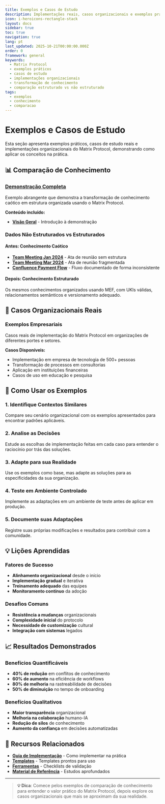 ```yaml
---
title: Exemplos e Casos de Estudo
description: Implementações reais, casos organizacionais e exemplos práticos de uso do Matrix Protocol
icon: i-heroicons-rectangle-stack
layout: docs
sidebar: true
toc: true
navigation: true
lang: pt
last_updated: 2025-10-21T00:00:00.000Z
order: 0
framework: general
keywords:
  - Matrix Protocol
  - exemplos práticos
  - casos de estudo
  - implementações organizacionais
  - transformação de conhecimento
  - comparação estruturado vs não estruturado
tags:
  - exemplos
  - conhecimento
  - comparacao
---
```

# Exemplos e Casos de Estudo

Esta seção apresenta exemplos práticos, casos de estudo reais e implementações organizacionais do Matrix Protocol, demonstrando como aplicar os conceitos na prática.

## 📊 Comparação de Conhecimento

### [Demonstração Completa](./knowledge)
Exemplo abrangente que demonstra a transformação de conhecimento caótico em estrutura organizada usando o Matrix Protocol.

**Conteúdo incluído:**
- **[Visão Geral](./knowledge)** - Introdução à demonstração

### Dados Não Estruturados vs Estruturados

#### Antes: Conhecimento Caótico
- **[Team Meeting Jan 2024](./knowledge/unstructured/team-meeting-jan-2024)** - Ata de reunião sem estrutura
- **[Team Meeting Mar 2024](./knowledge/unstructured/team-meeting-mar-2024)** - Ata de reunião fragmentada
- **[Confluence Payment Flow](./knowledge/unstructured/confluence-payment-flow)** - Fluxo documentado de forma inconsistente

#### Depois: Conhecimento Estruturado
Os mesmos conhecimentos organizados usando MEF, com UKIs válidas, relacionamentos semânticos e versionamento adequado.

## 🏢 Casos Organizacionais Reais

### Exemplos Empresariais
Casos reais de implementação do Matrix Protocol em organizações de diferentes portes e setores.

**Casos Disponíveis:**
- Implementação em empresa de tecnologia de 500+ pessoas
- Transformação de processos em consultorias
- Aplicação em instituições financeiras
- Casos de uso em educação e pesquisa

## 🎯 Como Usar os Exemplos

### 1. Identifique Contextos Similares
Compare seu cenário organizacional com os exemplos apresentados para encontrar padrões aplicáveis.

### 2. Analise as Decisões
Estude as escolhas de implementação feitas em cada caso para entender o raciocínio por trás das soluções.

### 3. Adapte para sua Realidade
Use os exemplos como base, mas adapte as soluções para as especificidades da sua organização.

### 4. Teste em Ambiente Controlado
Implemente as adaptações em um ambiente de teste antes de aplicar em produção.

### 5. Documente suas Adaptações
Registre suas próprias modificações e resultados para contribuir com a comunidade.

## 💡 Lições Aprendidas

### Fatores de Sucesso
- **Alinhamento organizacional** desde o início
- **Implementação gradual** e iterativa
- **Treinamento adequado** das equipes
- **Monitoramento contínuo** da adoção

### Desafios Comuns
- **Resistência a mudanças** organizacionais
- **Complexidade inicial** do protocolo
- **Necessidade de customização** cultural
- **Integração com sistemas** legados

## 📈 Resultados Demonstrados

### Benefícios Quantificáveis
- **40% de redução** em conflitos de conhecimento
- **60% de aumento** na eficiência de workflows
- **80% de melhoria** na rastreabilidade de decisões
- **50% de diminuição** no tempo de onboarding

### Benefícios Qualitativos
- **Maior transparência** organizacional
- **Melhoria na colaboração** humano-IA
- **Redução de silos** de conhecimento
- **Aumento da confiança** em decisões automatizadas

## 🔗 Recursos Relacionados

- **[Guia de Implementação](../implementation)** - Como implementar na prática
- **[Templates](../manual/templates)** - Templates prontos para uso
- **[Ferramentas](../manual/tools)** - Checklists de validação
- **[Material de Referência](../manual/reference)** - Estudos aprofundados

---

> **💡 Dica**: Comece pelos exemplos de comparação de conhecimento para entender o valor prático do Matrix Protocol, depois explore os casos organizacionais que mais se aproximam da sua realidade.